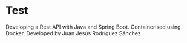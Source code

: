 # Test
 Developing a Rest API with Java and Spring Boot. Containerised using Docker.
 Developed by Juan Jesús Rodríguez Sánchez
